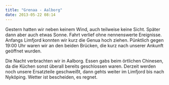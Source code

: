 ```yaml
---
title: "Grenaa - Aalborg"
date: 2013-05-22 08:14 
---
```

Gestern hatten wir neben keinem Wind, auch teilweise keine Sicht. Später dann aber auch etwas Sonne. Fahrt verlief ohne nennenswerte Ereignisse. Anfangs Limfjord konnten wir kurz die Genua hoch ziehen. Pünktlich gegen 19:00 Uhr waren wir an den beiden Brücken, die kurz nach unserer Ankunft geöffnet wurden.

Die Nacht verbrachten wir in Aalborg. Essen gabs beim örtlichen Chinesen, da die Küchen sonst überall bereits geschlossen waren.
Derzeit werden noch unsere Ersatzteile geschweißt, dann gehts weiter im Limfjord bis nach Nyköping. Wetter ist bescheiden, es regnet.